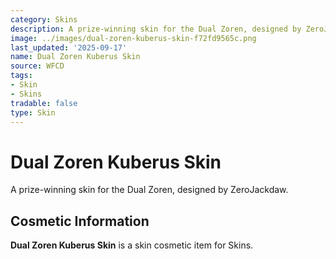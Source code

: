 ```yaml
---
category: Skins
description: A prize-winning skin for the Dual Zoren, designed by ZeroJackdaw.
image: ../images/dual-zoren-kuberus-skin-f72fd9565c.png
last_updated: '2025-09-17'
name: Dual Zoren Kuberus Skin
source: WFCD
tags:
- Skin
- Skins
tradable: false
type: Skin
---
```


# Dual Zoren Kuberus Skin

A prize-winning skin for the Dual Zoren, designed by ZeroJackdaw.

## Cosmetic Information

**Dual Zoren Kuberus Skin** is a skin cosmetic item for Skins.

